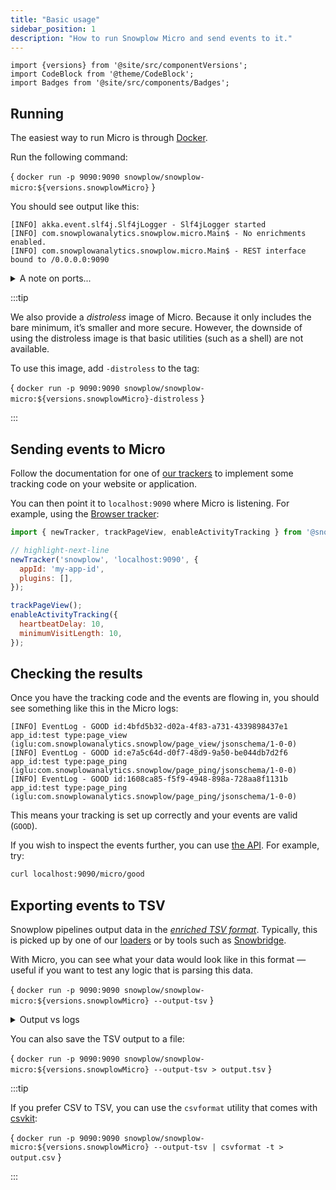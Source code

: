 ```yaml
---
title: "Basic usage"
sidebar_position: 1
description: "How to run Snowplow Micro and send events to it."
---
```


```mdx-code-block
import {versions} from '@site/src/componentVersions';
import CodeBlock from '@theme/CodeBlock';
import Badges from '@site/src/components/Badges';
```

## Running

The easiest way to run Micro is through [Docker](https://www.docker.com/). <Badges badgeType="Docker Pulls" repo="snowplow/snowplow-micro" />

Run the following command:

<CodeBlock language="bash">{
`docker run -p 9090:9090 snowplow/snowplow-micro:${versions.snowplowMicro}`
}</CodeBlock>

You should see output like this:
```
[INFO] akka.event.slf4j.Slf4jLogger - Slf4jLogger started
[INFO] com.snowplowanalytics.snowplow.micro.Main$ - No enrichments enabled.
[INFO] com.snowplowanalytics.snowplow.micro.Main$ - REST interface bound to /0.0.0.0:9090
```

<details>
<summary>A note on ports...</summary>

The command above will route port `9090` on your machine to Micro.
If that port is already taken, you will want to change it, like so:

<CodeBlock language="bash">{
`docker run -p 5000:9090 snowplow/snowplow-micro:${versions.snowplowMicro}
              ↑↑↑↑`
}</CodeBlock>

Note that Micro will still log `REST interface bound to /0.0.0.0:9090` — `9090` here refers to the port _inside_ the container.

We will use `9090` in the examples below, but remember to substitute the port of your choosing.

</details>

:::tip

We also provide a _distroless_ image of Micro. Because it only includes the bare minimum, it’s smaller and more secure. However, the downside of using the distroless image is that basic utilities (such as a shell) are not available.

To use this image, add `-distroless` to the tag:

<CodeBlock language="bash">{
`docker run -p 9090:9090 snowplow/snowplow-micro:${versions.snowplowMicro}-distroless`
}</CodeBlock>

:::

## Sending events to Micro

Follow the documentation for one of [our trackers](/docs/collecting-data/collecting-from-own-applications/index.md) to implement some tracking code on your website or application.

You can then point it to `localhost:9090` where Micro is listening. For example, using the [Browser tracker](/docs/collecting-data/collecting-from-own-applications/javascript-trackers/browser-tracker/index.md):

```js
import { newTracker, trackPageView, enableActivityTracking } from '@snowplow/browser-tracker';

// highlight-next-line
newTracker('snowplow', 'localhost:9090', {
  appId: 'my-app-id',
  plugins: [],
});

trackPageView();
enableActivityTracking({
  heartbeatDelay: 10,
  minimumVisitLength: 10,
});
```

## Checking the results

Once you have the tracking code and the events are flowing in, you should see something like this in the Micro logs:

```
[INFO] EventLog - GOOD id:4bfd5b32-d02a-4f83-a731-4339898437e1 app_id:test type:page_view (iglu:com.snowplowanalytics.snowplow/page_view/jsonschema/1-0-0)
[INFO] EventLog - GOOD id:e7a5c64d-d0f7-48d9-9a50-be044db7d2f6 app_id:test type:page_ping (iglu:com.snowplowanalytics.snowplow/page_ping/jsonschema/1-0-0)
[INFO] EventLog - GOOD id:1608ca85-f5f9-4948-898a-728aa8f1131b app_id:test type:page_ping (iglu:com.snowplowanalytics.snowplow/page_ping/jsonschema/1-0-0)
```

This means your tracking is set up correctly and your events are valid (`GOOD`).

If you wish to inspect the events further, you can use [the API](/docs/pipeline-components-and-applications/snowplow-micro/api/index.md). For example, try:

```bash
curl localhost:9090/micro/good
```

## Exporting events to TSV

Snowplow pipelines output data in the [_enriched TSV format_](/docs/understanding-your-pipeline/canonical-event/understanding-the-enriched-tsv-format/index.md). Typically, this is picked up by one of our [loaders](/docs/storing-querying/storage-options/index.md) or by tools such as [Snowbridge](/docs/destinations/forwarding-events/snowbridge/index.md).

With Micro, you can see what your data would look like in this format — useful if you want to test any logic that is parsing this data. 

<CodeBlock language="bash">{
`docker run -p 9090:9090 snowplow/snowplow-micro:${versions.snowplowMicro} --output-tsv`
}</CodeBlock>

<details>
<summary>Output vs logs</summary>

The TSV data will be printed to the [standard output](https://en.wikipedia.org/wiki/Standard_streams#Standard_output_(stdout)). As you saw above, Micro also prints logs, which go into the [standard error stream](https://en.wikipedia.org/wiki/Standard_streams#Standard_error_(stderr)).

Depending on how you are running Micro, you might find the logs distracting. If so, you can turn off event logs with an extra option:

<CodeBlock language="bash">{
`docker run -p 9090:9090 snowplow/snowplow-micro:${versions.snowplowMicro} --output-tsv \\
  -Dorg.slf4j.simpleLogger.log.EventLog=off`
}</CodeBlock>

Or just discard the standard error stream entirely using the syntax appropriate for your shell:

<CodeBlock language="bash">{
`# for bash
docker run -p 9090:9090 snowplow/snowplow-micro:${versions.snowplowMicro} --output-tsv \\
  2>/dev/null`
}</CodeBlock>

</details>

You can also save the TSV output to a file:

<CodeBlock language="bash">{
`docker run -p 9090:9090 snowplow/snowplow-micro:${versions.snowplowMicro} --output-tsv > output.tsv`
}</CodeBlock>

:::tip

If you prefer CSV to TSV, you can use the `csvformat` utility that comes with [csvkit](https://csvkit.readthedocs.io/en/latest/):

<CodeBlock language="bash">{
`docker run -p 9090:9090 snowplow/snowplow-micro:${versions.snowplowMicro} --output-tsv | csvformat -t > output.csv`
}</CodeBlock>

:::
